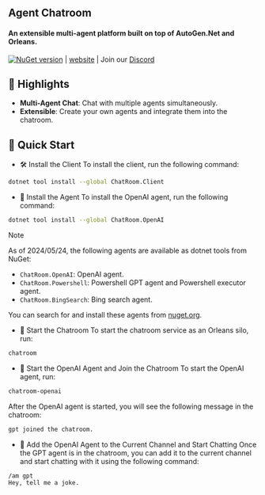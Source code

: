 ## Agent Chatroom
#### An extensible multi-agent platform built on top of AutoGen.Net and Orleans.

[![NuGet version](https://badge.fury.io/nu/ChatRoom.SDK.svg)](https://badge.fury.io/nu/ChatRoom.Client) | [website](https://littlelittlecloud.github.io/Agent-ChatRoom/) | Join our [Discord](https://discord.gg/UYwcVfGaeq)

## 🌟 Highlights
- **Multi-Agent Chat**: Chat with multiple agents simultaneously.
- **Extensible**: Create your own agents and integrate them into the chatroom.

## 🚀 Quick Start

- 🛠️ Install the Client
To install the client, run the following command:
```bash
dotnet tool install --global ChatRoom.Client
```

- 🧩 Install the Agent
To install the OpenAI agent, run the following command:
```bash
dotnet tool install --global ChatRoom.OpenAI
```

> [!Note]
> As of 2024/05/24, the following agents are available as dotnet tools from NuGet:
> - `ChatRoom.OpenAI`: OpenAI agent.
> - `ChatRoom.Powershell`: Powershell GPT agent and Powershell executor agent.
> - `ChatRoom.BingSearch`: Bing search agent.

You can search for and install these agents from [nuget.org](https://www.nuget.org/).

- 🚪 Start the Chatroom
To start the chatroom service as an Orleans silo, run:
```bash
chatroom
```

- 🤖 Start the OpenAI Agent and Join the Chatroom
To start the OpenAI agent, run:
```bash
chatroom-openai
```

After the OpenAI agent is started, you will see the following message in the chatroom:
```bash
gpt joined the chatroom.
```

- 💬 Add the OpenAI Agent to the Current Channel and Start Chatting
Once the GPT agent is in the chatroom, you can add it to the current channel and start chatting with it using the following command:
```bash
/am gpt
Hey, tell me a joke.
```
